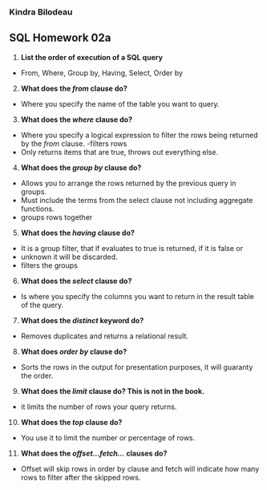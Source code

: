 ### Kindra Bilodeau
## SQL Homework 02a
1. **List the order of execution of a SQL query**
 - From, Where, Group by, Having, Select, Order by
2. **What does the *from* clause do?**
- Where you specify the name of the table you want to query.
3. **What does the *where* clause do?**
- Where you specify a logical expression to filter the rows being returned by
  the *from* clause.
-filters rows 
- Only returns items that are true, throws out everything else.
4. **What does the *group by* clause do?**
- Allows you to arrange the rows returned by the previous query in groups.
- Must include the terms from the select clause not including aggregate functions.
- groups rows together
5. **What does the *having* clause do?**
- It is a group filter, that if evaluates to true is returned, if it is false or
- unknown it will be discarded.
- filters the groups
6. **What does the *select* clause do?**
- Is where you specify the columns you want to return in the result table of the query.
7. **What does the *distinct* keyword do?**
- Removes duplicates and returns a relational result.
8. **What does *order by* clause do?**
- Sorts the rows in the output for presentation purposes, it will guaranty the
  order.
9. **What does the *limit* clause do? This is not in the book.**
- it limits the number of rows your query returns.
10. **What does the *top* clause do?**
- You use it to limit the number or percentage of rows.
11. **What does the *offset...fetch...* clauses do?**
- Offset will skip rows in order by clause and fetch will indicate how many rows to filter after the skipped rows.
